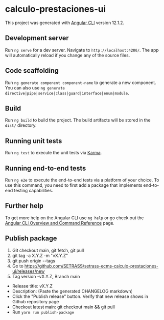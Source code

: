 # calculo-prestaciones-ui

This project was generated with [Angular CLI](https://github.com/angular/angular-cli) version 12.1.2.

## Development server

Run `ng serve` for a dev server. Navigate to `http://localhost:4200/`. The app will automatically reload if you change any of the source files.

## Code scaffolding

Run `ng generate component component-name` to generate a new component. You can also use `ng generate directive|pipe|service|class|guard|interface|enum|module`.

## Build

Run `ng build` to build the project. The build artifacts will be stored in the `dist/` directory.

## Running unit tests

Run `ng test` to execute the unit tests via [Karma](https://karma-runner.github.io).

## Running end-to-end tests

Run `ng e2e` to execute the end-to-end tests via a platform of your choice. To use this command, you need to first add a package that implements end-to-end testing capabilities.

## Further help

To get more help on the Angular CLI use `ng help` or go check out the [Angular CLI Overview and Command Reference](https://angular.io/cli) page.

## Publish package

1) Git checkout main, git fetch, git pull
2) git tag -a X.Y.Z -m "vX.Y.Z"
3) git push origin --tags
4) Go to https://github.com/SETRASS/setrass-ecms-calculo-prestaciones-ui/releases/new
5) Tag version -vX.Y.Z, Branch main
- Release title: vX.Y.Z
- Description: (Paste the generated CHANGELOG markdown)
- Click the "Publish release" button. Verify that new release shows in Github repository page
- Checkout latest main: git checkout  main && git pull 
- Run `yarn run publish-package`
